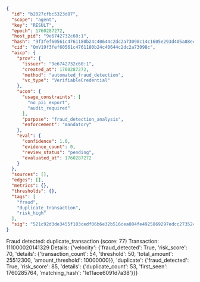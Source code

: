 ```json
{
  "id": "b2027cfbc5323d87",
  "scope": "agent",
  "key": "RESULT",
  "epoch": 1760287272,
  "host_pid": "9e6742732c60:1",
  "hash": "9f3fef60561c4761180b24c40644c2dc2a73098c14c1605e293d405a88ec8cb8",
  "cid": "QmV19f3fef60561c4761180b24c40644c2dc2a73098c",
  "aicp": {
    "prov": {
      "issuer": "9e6742732c60:1",
      "created_at": 1760287272,
      "method": "automated_fraud_detection",
      "vc_type": "VerifiableCredential"
    },
    "ucon": {
      "usage_constraints": [
        "no_pii_export",
        "audit_required"
      ],
      "purpose": "fraud_detection_analysis",
      "enforcement": "mandatory"
    },
    "eval": {
      "confidence": 1.0,
      "evidence_count": 0,
      "review_status": "pending",
      "evaluated_at": 1760287272
    }
  },
  "sources": [],
  "edges": [],
  "metrics": {},
  "thresholds": {},
  "tags": [
    "fraud",
    "duplicate_transaction",
    "risk_high"
  ],
  "sig": "521c92d3de3455f103cedf06b6e32b516cea084fe4925869297edcc273524d64"
}
```

Fraud detected: duplicate_transaction (score: 77)
Transaction: 111000020141329
Details: {'velocity': {'fraud_detected': True, 'risk_score': 70, 'details': {'transaction_count': 54, 'threshold': 50, 'total_amount': 25512300, 'amount_threshold': 10000000}}, 'duplicate': {'fraud_detected': True, 'risk_score': 85, 'details': {'duplicate_count': 53, 'first_seen': 1760285764, 'matching_hash': '1e11ace6091d7a38'}}}